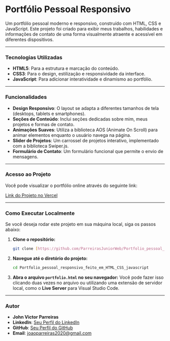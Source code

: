 # Portfólio Pessoal Responsivo

Um portfólio pessoal moderno e responsivo, construído com HTML, CSS e JavaScript. Este projeto foi criado para exibir meus trabalhos, habilidades e informações de contato de uma forma visualmente atraente e acessível em diferentes dispositivos.

---

### Tecnologias Utilizadas

* **HTML5**: Para a estrutura e marcação do conteúdo.
* **CSS3**: Para o design, estilização e responsividade da interface.
* **JavaScript**: Para adicionar interatividade e dinamismo ao portfólio.

---

### Funcionalidades

* **Design Responsivo**: O layout se adapta a diferentes tamanhos de tela (desktops, tablets e smartphones).
* **Seções de Conteúdo**: Inclui seções dedicadas sobre mim, meus projetos e formas de contato.
* **Animações Suaves**: Utiliza a biblioteca AOS (Animate On Scroll) para animar elementos enquanto o usuário navega na página.
* **Slider de Projetos**: Um carrossel de projetos interativo, implementado com a biblioteca Swiper.js.
* **Formulário de Contato**: Um formulário funcional que permite o envio de mensagens.

---

### Acesso ao Projeto

Você pode visualizar o portfólio online através do seguinte link:

[Link do Projeto no Vercel](https://portfolio-pessoal-responsivo-feito.vercel.app/)

---

### Como Executar Localmente

Se você deseja rodar este projeto em sua máquina local, siga os passos abaixo:

1.  **Clone o repositório:**
    ```bash
    git clone [https://github.com/ParreirasJuniorWeb/Portfolio_pessoal_responsivo_feito_em_HTML_CSS_javascript.git](https://github.com/ParreirasJuniorWeb/Portfolio_pessoal_responsivo_feito_em_HTML_CSS_javascript.git)
    ```

2.  **Navegue até o diretório do projeto:**
    ```bash
    cd Portfolio_pessoal_responsivo_feito_em_HTML_CSS_javascript
    ```

3.  **Abra o arquivo `portfolio.html` no seu navegador:**
    Você pode fazer isso clicando duas vezes no arquivo ou utilizando uma extensão de servidor local, como o **Live Server** para Visual Studio Code.

---

### Autor

* **John Victor Parreiras**
* **LinkedIn**: [Seu Perfil do LinkedIn](https://www.linkedin.com/in/jv-parreiras)
* **GitHub**: [Seu Perfil do GitHub](https://github.com/ParreirasJuniorWeb)
* **Email**: joaoparreiras2020@gmail.com
